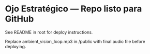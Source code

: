 # Ojo Estratégico — Repo listo para GitHub

See README in root for deploy instructions.

Replace ambient_vision_loop.mp3 in /public with final audio file before deploying.